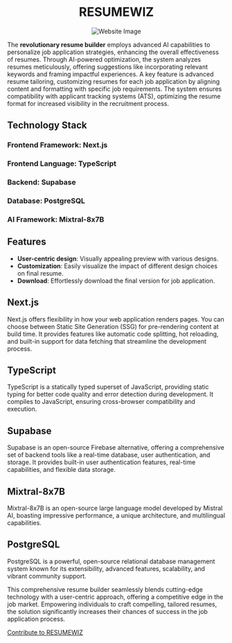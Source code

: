 <div align="center">

#  RESUMEWIZ

![Website Image](https://i.ibb.co/ryhnqPM/Screenshot-from-2024-05-02-19-28-01.png)

</div>

The **revolutionary resume builder** employs advanced AI capabilities to personalize job application strategies, enhancing the overall effectiveness of resumes. Through AI-powered optimization, the system analyzes resumes meticulously, offering suggestions like incorporating relevant keywords and framing impactful experiences. A key feature is advanced resume tailoring, customizing resumes for each job application by aligning content and formatting with specific job requirements. The system ensures compatibility with applicant tracking systems (ATS), optimizing the resume format for increased visibility in the recruitment process.

## Technology Stack

### Frontend Framework:  Next.js

### Frontend Language: TypeScript

### Backend: Supabase

### Database: PostgreSQL

### AI Framework: Mixtral-8x7B

## Features

- **User-centric design**: Visually appealing preview with various designs.
- **Customization**: Easily visualize the impact of different design choices on final resume.
- **Download**: Effortlessly download the final version for job application.

## Next.js

Next.js offers flexibility in how your web application renders pages. You can choose between Static Site Generation (SSG) for pre-rendering content at build time. It provides features like automatic code splitting, hot reloading, and built-in support for data fetching that streamline the development process.

## TypeScript

TypeScript is a statically typed superset of JavaScript, providing static typing for better code quality and error detection during development. It compiles to JavaScript, ensuring cross-browser compatibility and execution.

## Supabase

Supabase is an open-source Firebase alternative, offering a comprehensive set of backend tools like a real-time database, user authentication, and storage. It provides built-in user authentication features, real-time capabilities, and flexible data storage.

## Mixtral-8x7B

Mixtral-8x7B is an open-source large language model developed by Mistral AI, boasting impressive performance, a unique architecture, and multilingual capabilities.

## PostgreSQL

PostgreSQL is a powerful, open-source relational database management system known for its extensibility, advanced features, scalability, and vibrant community support.

This comprehensive resume builder seamlessly blends cutting-edge technology with a user-centric approach, offering a competitive edge in the job market. Empowering individuals to craft compelling, tailored resumes, the solution significantly increases their chances of success in the job application process.


<a id="contribute-link" href="#">Contribute to RESUMEWIZ</a>


